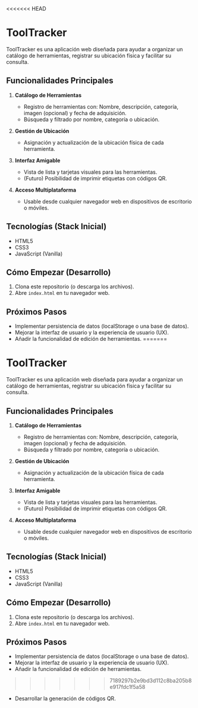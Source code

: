 <<<<<<< HEAD
# ToolTracker

ToolTracker es una aplicación web diseñada para ayudar a organizar un catálogo de herramientas, registrar su ubicación física y facilitar su consulta.

## Funcionalidades Principales

1.  **Catálogo de Herramientas**
    *   Registro de herramientas con: Nombre, descripción, categoría, imagen (opcional) y fecha de adquisición.
    *   Búsqueda y filtrado por nombre, categoría o ubicación.

2.  **Gestión de Ubicación**
    *   Asignación y actualización de la ubicación física de cada herramienta.

3.  **Interfaz Amigable**
    *   Vista de lista y tarjetas visuales para las herramientas.
    *   (Futuro) Posibilidad de imprimir etiquetas con códigos QR.

4.  **Acceso Multiplataforma**
    *   Usable desde cualquier navegador web en dispositivos de escritorio o móviles.

## Tecnologías (Stack Inicial)

*   HTML5
*   CSS3
*   JavaScript (Vanilla)

## Cómo Empezar (Desarrollo)

1.  Clona este repositorio (o descarga los archivos).
2.  Abre `index.html` en tu navegador web.

## Próximos Pasos

*   Implementar persistencia de datos (localStorage o una base de datos).
*   Mejorar la interfaz de usuario y la experiencia de usuario (UX).
*   Añadir la funcionalidad de edición de herramientas.
=======
# ToolTracker

ToolTracker es una aplicación web diseñada para ayudar a organizar un catálogo de herramientas, registrar su ubicación física y facilitar su consulta.

## Funcionalidades Principales

1.  **Catálogo de Herramientas**
    *   Registro de herramientas con: Nombre, descripción, categoría, imagen (opcional) y fecha de adquisición.
    *   Búsqueda y filtrado por nombre, categoría o ubicación.

2.  **Gestión de Ubicación**
    *   Asignación y actualización de la ubicación física de cada herramienta.

3.  **Interfaz Amigable**
    *   Vista de lista y tarjetas visuales para las herramientas.
    *   (Futuro) Posibilidad de imprimir etiquetas con códigos QR.

4.  **Acceso Multiplataforma**
    *   Usable desde cualquier navegador web en dispositivos de escritorio o móviles.

## Tecnologías (Stack Inicial)

*   HTML5
*   CSS3
*   JavaScript (Vanilla)

## Cómo Empezar (Desarrollo)

1.  Clona este repositorio (o descarga los archivos).
2.  Abre `index.html` en tu navegador web.

## Próximos Pasos

*   Implementar persistencia de datos (localStorage o una base de datos).
*   Mejorar la interfaz de usuario y la experiencia de usuario (UX).
*   Añadir la funcionalidad de edición de herramientas.
>>>>>>> 7189297b2e9bd3d112c8ba205b8e917fdc1f5a58
*   Desarrollar la generación de códigos QR. 